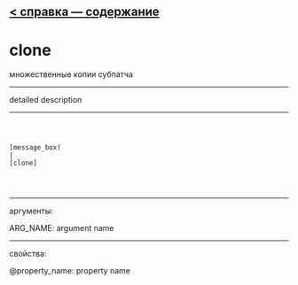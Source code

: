 [< справка — содержание](ceammc_lib.html)
---

# clone


множественные копии субпатча

---

detailed description
<br>


---


```



[message_box(                                 
|
[clone]


            
```

---
аргументы:

ARG_NAME: argument name<br>

---
свойства:

@property_name: property name<br>

